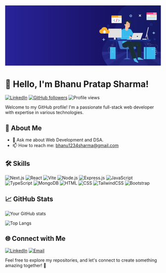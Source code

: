 ![Web Developer Banner](https://github.com/bhanu-sh/bhanu-sh/blob/main/header_banner-6.jpg)

# 👋 Hello, I'm Bhanu Pratap Sharma!

[![LinkedIn](https://img.shields.io/badge/LinkedIn-Connect-blue?style=flat-square&logo=linkedin)](https://www.linkedin.com/in/bhanu-sharma-a4063b136/) [![GitHub followers](https://img.shields.io/github/followers/bhanu-sh?label=Follow&style=social&logo=github)](https://github.com/bhanu-sh)
![Profile views](https://komarev.com/ghpvc/?username=bhanu-sh)

Welcome to my GitHub profile! I'm a passionate full-stack web developer with expertise in various technologies.

## 🚀 About Me

- 💬 Ask me about Web Development and DSA.
- 📫 How to reach me: bhanu1234sharma@gmail.com

## 🛠️ Skills

![Next.js](https://img.shields.io/badge/Next.js-Expert-white?logo=nextdotjs) ![React](https://img.shields.io/badge/React-Expert-blue?logo=react) ![Vite](https://img.shields.io/badge/Vite-Fluent-646CFF?logo=vite) ![Node.js](https://img.shields.io/badge/Node.js-Expert-green?logo=node.js) ![Express.js](https://img.shields.io/badge/Express.js-Expert-lightgrey?logo=express) ![JavaScript](https://img.shields.io/badge/JavaScript-Expert-yellow?logo=javascript) ![TypeScript](https://img.shields.io/badge/TypeScript-Fluent-blue?logo=typescript) ![MongoDB](https://img.shields.io/badge/MongoDB-Expert-green?logo=mongodb) ![HTML](https://img.shields.io/badge/HTML-Expert-orange?logo=html5) ![CSS](https://img.shields.io/badge/CSS-Expert-white?logo=css3) ![TailwindCSS](https://img.shields.io/badge/TailwindCSS-Expert-38B2AC?logo=tailwind-css) ![Bootstrap](https://img.shields.io/badge/Bootstrap-Expert-purple?logo=bootstrap)

## 📈 GitHub Stats

![Your GitHub stats](https://github-readme-stats.vercel.app/api?username=bhanu-sh&show_icons=true&hide=contribs,prs)

![Top Langs](https://github-readme-stats.vercel.app/api/top-langs/?username=bhanu-sh&layout=compact)

## 🌐 Connect with Me

[![LinkedIn](https://img.shields.io/badge/LinkedIn-Connect-0077B5?style=flat-square&logo=linkedin)](https://www.linkedin.com/in/bhanu-sharma-a4063b136/)
[![Email](https://img.shields.io/badge/Email-Contact-D14836?style=flat-square&logo=gmail)](mailto:bhanu1234sharma@gmail.com)

Feel free to explore my repositories, and let's connect to create something amazing together! 🚀
